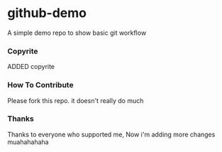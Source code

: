 # github-demo
A simple demo repo to show basic git workflow
### Copyrite
ADDED copyrite

### How To Contribute
Please fork this repo. it doesn't really do much

### Thanks
Thanks to everyone who supported me, Now i'm adding more changes muahahahaha